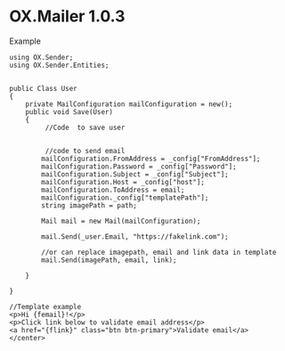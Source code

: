 # OX.Mailer 1.0.3



Example

    using OX.Sender;
    using OX.Sender.Entities;


    public Class User
    {        
        private MailConfiguration mailConfiguration = new();
        public void Save(User)
        {    
             //Code  to save user
            

             //code to send email
            mailConfiguration.FromAddress = _config["FromAddress"];
            mailConfiguration.Password = _config["Password"];
            mailConfiguration.Subject = _config["Subject"];
            mailConfiguration.Host = _config["host"];
            mailConfiguration.ToAddress = email;
            mailConfiguration._config["templatePath"];
            string imagePath = path;

            Mail mail = new Mail(mailConfiguration);

            mail.Send(_user.Email, "https://fakelink.com");

            //or can replace imagepath, email and link data in template
            mail.Send(imagePath, email, link);

        }

    }

    //Template example
    <p>Hi {femail}!</p>
    <p>Click link below to validate email address</p>
    <a href="{flink}" class="btn btn-primary">Validate email</a>
    </center>